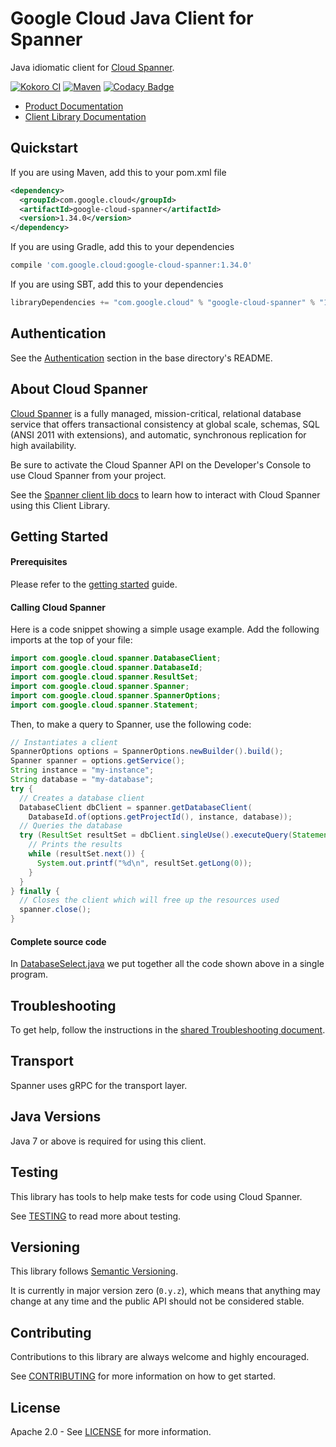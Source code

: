 # Google Cloud Java Client for Spanner

Java idiomatic client for [Cloud Spanner][cloud-spanner].

[![Kokoro CI](http://storage.googleapis.com/cloud-devrel-public/java/badges/google-cloud-java/master.svg)](http://storage.googleapis.com/cloud-devrel-public/java/badges/google-cloud-java/master.html)
[![Maven](https://img.shields.io/maven-central/v/com.google.cloud/google-cloud-spanner.svg)](https://img.shields.io/maven-central/v/com.google.cloud/google-cloud-spanner.svg)
[![Codacy Badge](https://api.codacy.com/project/badge/grade/9da006ad7c3a4fe1abd142e77c003917)](https://www.codacy.com/app/mziccard/google-cloud-java)

- [Product Documentation][spanner-product-docs]
- [Client Library Documentation][spanner-client-lib-docs]

## Quickstart

[//]: # ({x-version-update-start:google-cloud-spanner:released})
If you are using Maven, add this to your pom.xml file
```xml
<dependency>
  <groupId>com.google.cloud</groupId>
  <artifactId>google-cloud-spanner</artifactId>
  <version>1.34.0</version>
</dependency>
```
If you are using Gradle, add this to your dependencies
```Groovy
compile 'com.google.cloud:google-cloud-spanner:1.34.0'
```
If you are using SBT, add this to your dependencies
```Scala
libraryDependencies += "com.google.cloud" % "google-cloud-spanner" % "1.34.0"
```
[//]: # ({x-version-update-end})

## Authentication

See the
[Authentication](https://github.com/googleapis/google-cloud-java#authentication)
section in the base directory's README.

## About Cloud Spanner

[Cloud Spanner][cloud-spanner] is a fully managed, mission-critical, 
relational database service that offers transactional consistency at global scale, 
schemas, SQL (ANSI 2011 with extensions), and automatic, synchronous replication 
for high availability.

Be sure to activate the Cloud Spanner API on the Developer's Console to
use Cloud Spanner from your project.

See the [Spanner client lib docs][spanner-client-lib-docs] to learn how to
interact with Cloud Spanner using this Client Library.

## Getting Started
#### Prerequisites
Please refer to the [getting
started](https://cloud.google.com/spanner/docs/getting-started/java/) guide.

#### Calling Cloud Spanner
Here is a code snippet showing a simple usage example. Add the following imports
at the top of your file:

```java
import com.google.cloud.spanner.DatabaseClient;
import com.google.cloud.spanner.DatabaseId;
import com.google.cloud.spanner.ResultSet;
import com.google.cloud.spanner.Spanner;
import com.google.cloud.spanner.SpannerOptions;
import com.google.cloud.spanner.Statement;

```

Then, to make a query to Spanner, use the following code:
```java
// Instantiates a client
SpannerOptions options = SpannerOptions.newBuilder().build();
Spanner spanner = options.getService();
String instance = "my-instance";
String database = "my-database";
try {
  // Creates a database client
  DatabaseClient dbClient = spanner.getDatabaseClient(
    DatabaseId.of(options.getProjectId(), instance, database));
  // Queries the database
  try (ResultSet resultSet = dbClient.singleUse().executeQuery(Statement.of("SELECT 1"))) {
    // Prints the results
    while (resultSet.next()) {
      System.out.printf("%d\n", resultSet.getLong(0));
    }
  }
} finally {
  // Closes the client which will free up the resources used
  spanner.close();
}
```

#### Complete source code

In [DatabaseSelect.java](../../google-cloud-examples/src/main/java/com/google/cloud/examples/spanner/snippets/DatabaseSelect.java) we put together all the code shown above in a single program.

## Troubleshooting

To get help, follow the instructions in the [shared Troubleshooting
document](https://github.com/googleapis/google-cloud-common/blob/master/troubleshooting/readme.md#troubleshooting).

Transport
---------
Spanner uses gRPC for the transport layer.

## Java Versions

Java 7 or above is required for using this client.

## Testing

This library has tools to help make tests for code using Cloud Spanner.

See [TESTING] to read more about testing.

## Versioning

This library follows [Semantic Versioning](http://semver.org/).

It is currently in major version zero (`0.y.z`), which means that anything may
change at any time and the public API should not be considered stable.

## Contributing

Contributions to this library are always welcome and highly encouraged.

See [CONTRIBUTING] for more information on how to get started.

## License

Apache 2.0 - See [LICENSE] for more information.

[CONTRIBUTING]:https://github.com/googleapis/google-cloud-java/blob/master/CONTRIBUTING.md
[LICENSE]: https://github.com/googleapis/google-cloud-java/blob/master/LICENSE
[TESTING]: https://github.com/googleapis/google-cloud-java/blob/master/TESTING.md#testing-code-that-uses-cloud-spanner
[cloud-platform]: https://cloud.google.com/
[cloud-spanner]: https://cloud.google.com/spanner/
[spanner-product-docs]: https://cloud.google.com/spanner/docs/
[spanner-client-lib-docs]: https://googleapis.dev/java/google-cloud-clients/latest/index.html?com/google/cloud/spanner/package-summary.html
